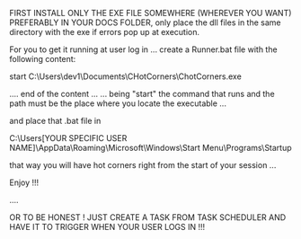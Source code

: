 FIRST INSTALL ONLY THE EXE FILE SOMEWHERE (WHEREVER YOU WANT) PREFERABLY IN YOUR DOCS FOLDER, only place the dll files in the same directory with the exe if errors pop up at execution.

For you to get it running at user log in ...
create a Runner.bat file with the following content:

start C:\Users\dev1\Documents\CHotCorners\ChotCorners.exe

.... end of the content ...
... being "start" the command that runs and the path must be the place where you locate the executable ...

and place that .bat file in

C:\Users\[YOUR SPECIFIC USER NAME]\AppData\Roaming\Microsoft\Windows\Start Menu\Programs\Startup

that way you will have hot corners right from the start of your session ...

Enjoy !!!


....
 
 OR TO BE HONEST ! JUST CREATE A TASK FROM TASK SCHEDULER AND HAVE IT TO TRIGGER WHEN YOUR USER LOGS IN !!!
